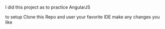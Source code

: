 I did this project as to practice AngularJS

to setup
Clone this Repo
and user your favorite IDE make any changes you like



